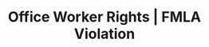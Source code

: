 ---
title: Office Worker Rights | FMLA Violation
layout: entitlement
name: Office Worker
experience: "I feel like I am not getting the leave I am entitled to."
right: safety-rights
entitlement:
  - header: You have the right to a safe and healthy work environment.
  - description: You have the right to (eligible employees of covered employers)  take unpaid, job-protected leave for specified family and medical reasons with continuation of group health insurance coverage under the same terms and conditions as if the employee had not taken leave. If you are eligible, you have:<ul><li>Twelve workweeks of leave in a 12-month period for:</li><li>the birth of a child and to care for the newborn child within one year of birth</li><li>the placement with the employee of a child for adoption or foster care and to care for the newly placed child within one year of placement</li><li>to care for the employee’s spouse, child, or parent who has a serious health condition</li><li>a serious health condition that makes the employee unable to perform the essential functions of his or her job</li><li>any qualifying exigency arising out of the fact that the employee’s spouse, son, daughter, or parent is a covered military member on “covered active duty; or</li><li>Twenty-six workweeks of leave during a single 12-month period to care for a covered servicemember with a serious injury or illness if the eligible employee is the servicemember’s spouse, son, daughter, parent, or next of kin (military caregiver leave).</li>
actions:
  - { header: "File a complaint for a healthier and safer work environment.", description: "The Department of Labor can help. Start by filing a claim.", id: "whd-claim", cta: "File a Claim" }
  
---